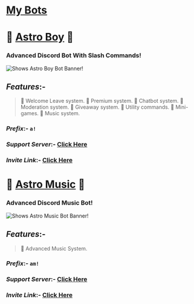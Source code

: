 # [My Bots](https://dsc.gg/prannoygamer)
# :beginner: [Astro Boy](https://dsc.gg/astroboy) :beginner: 

### Advanced Discord Bot With Slash Commands!

</div>
<picture>
  <img alt="Shows Astro Boy Bot Banner!" src="https://share.creavite.co/fF7BLDIyTn5IT7IZ.gif">
</picture
  </div>
  
## *Features*:-
>:small_orange_diamond: Welcome Leave system.
>:small_orange_diamond: Premium system.
>:small_orange_diamond: Chatbot system.
>:small_orange_diamond: Moderation system.
>:small_orange_diamond: Giveaway system.
>:small_orange_diamond: Utility commands.
>:small_orange_diamond: Mini-games.
>:small_orange_diamond: Music system.

### *Prefix*:- `a!`

### *Support Server*:- [Click Here](https://dsc.gg/prannoygamer) 
### *Invite Link*:- [Click Here](https://dsc.gg/astroboy)


# :beginner: [Astro Music](https://dsc.gg/astr0music) :beginner: 

### Advanced Discord Music Bot!  
  
</div>
<picture>
  <img alt="Shows Astro Music Bot Banner!" src="https://share.creavite.co/G6QOvYwuNCYzgSq1.gif">
</picture
  </div>

## *Features*:-
>:small_orange_diamond: Advanced Music System.

### *Prefix*:- `am!`

### *Support Server*:- [Click Here](https://dsc.gg/prannoygamer) 
### *Invite Link*:- [Click Here](https://dsc.gg/astr0music)